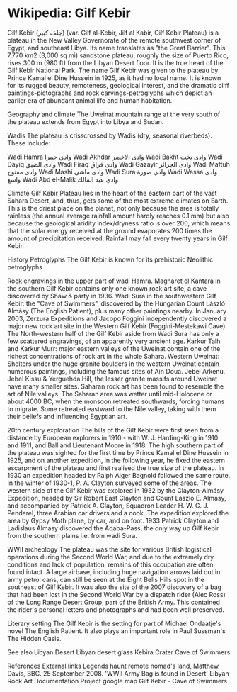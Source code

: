 
# Wikipedia: Gilf Kebir
Gilf Kebir (جلف كبير) (var. Gilf al-Kebir, Jilf al Kabir, Gilf Kebir Plateau)  is a plateau in the New Valley Governorate of the remote southwest corner of Egypt, and southeast Libya. Its name translates as "the Great Barrier". This 7,770 km2 (3,000 sq mi) sandstone plateau, roughly the size of Puerto Rico, rises 300 m (980 ft) from the Libyan Desert floor. It is the true heart of the Gilf Kebir National Park.
The name Gilf Kebir was given to the plateau by Prince Kamal el Dine Hussein in 1925, as it had no local name. It is known for its rugged beauty, remoteness, geological interest, and the dramatic cliff paintings-pictographs and rock carvings-petroglyphs which depict an earlier era of abundant animal life and human habitation.

Geography and climate
The Uweinat mountain range at the very south of the plateau extends from Egypt into Libya and Sudan.

Wadis
The plateau is crisscrossed by Wadis (dry, seasonal riverbeds).  These include:

Wadi Hamra وادي حمرا
Wadi Akhdar وادى الاخضر
Wadi Bakht وادى بخت
Wadi Dayiq وادى الضيق
Wadi Firaq وادى فراق
Wadi Gazayir وادى الجزائر
Wadi Maftuh وادى مفتوح
Wadi Mashi وادى ماشى
Wadi Sura وادي صورة
Wadi Wassa وادى واسع
Wadi Abd el-Malik وادي عبد المالك

Climate
Gilf Kebir Plateau lies in the heart of the eastern part of the vast Sahara Desert, and, thus, gets some of the most extreme climates on Earth. This is the driest place on the planet, not only because the area is totally rainless (the annual average rainfall amount hardly reaches 0.1 mm) but also because the geological aridity index/dryness ratio is over 200, which means that the solar energy received at the ground evaporates 200 times the amount of precipitation received. Rainfall may fall every twenty years in Gilf Kebir.

History
Petroglyphs
The Gilf Kebir is known for its prehistoric Neolithic petroglyphs

Rock engravings in the upper part of wadi Hamra.
Magharet el Kantara in the southern Gilf Kebir contains only one known rock art site, a cave discovered by Shaw & party in 1936.
Wadi Sura in the southwestern Gilf Kebir: the "Cave of Swimmers", discovered by the Hungarian Count László Almásy (The English Patient), plus many other paintings nearby.
In January 2003, Zerzura Expeditions and Jacopo Foggini independently discovered a major new rock art site in the Western Gilf Kebir (Foggini-Mestekawi Cave).
The North-western half of the Gilf Kebir aside from Wadi Sura has only a few scattered engravings, of an apparently very ancient age.
Karkur Talh and Karkur Murr: major eastern valleys of the Uweinat contain one of the richest concentrations of rock art in the whole Sahara.
Western Uweinat: Shelters under the huge granite boulders in the western Uweinat contain numerous paintings, including the famous sites of Ain Doua.
Jebel Arkenu, Jebel Kissu & Yerguehda Hill, the lesser granite massifs around Uweinat have many smaller sites.
Saharan rock art has been found to resemble the art of Nile valleys. The Saharan area was wetter until mid-Holocene or about 4000 BC, when the monsoon retreated southwards, forcing humans to migrate. Some retreated eastward to the Nile valley, taking with them their beliefs and influencing Egyptian art.

20th century exploration
The hills of the Gilf Kebir were first seen from a distance by European explorers in 1910 - with W. J. Harding-King in 1910 and 1911, and Ball and Lieutenant Moore in 1918.  The high southern part of the plateau was sighted for the first time by Prince Kamal el Dine Hussein in 1925, and on another expedition, in the following year, he fixed the eastern escarpment of the plateau and first realised the true size of the plateau.  In 1930 an expedition headed by Ralph Alger Bagnold followed the same route.  In the winter of 1930-1, P. A. Clayton surveyed some of the areas.
The western side of the Gilf Kebir was explored in 1932 by the Clayton-Almásy Expedition, headed by Sir Robert East Clayton and Count László E. Almásy, and accompanied by Patrick A. Clayton, Squadron Leader H. W. G. J. Penderel, three Arabian car drivers and a cook. The expedition explored the area by Gypsy Moth plane, by car, and on foot.
1933 Patrick Clayton and Ladislaus Almasy discovered the Aqaba-Pass, the only way up Gilf Kebir from the southern plains i.e. from wadi Sura.

WWII archeology
The plateau was the site for various British logistical operations during the Second World War, and due to the extremely dry conditions and lack of population, remains of this occupation are often found intact.  A large airbase, including huge navigation arrows laid out in army petrol cans, can still be seen at the Eight Bells Hills spot in the southeast of Gilf Kebir.
It was also the site of the 2007 discovery of a bag that had been lost in the Second World War by a dispatch rider (Alec Ross) of the Long Range Desert Group, part of the British Army. This contained the rider's personal letters and photographs and had been well preserved.

Literary setting
The Gilf Kebir is the setting for part of Michael Ondaatje's novel The English Patient.
It also plays an important role in Paul Sussman's The Hidden Oasis.

See also
Libyan Desert
Libyan desert glass
Kebira Crater
Cave of Swimmers

References
External links
Legends haunt remote nomad's land, Matthew Davis, BBC. 25 September 2008.
'WWII Army Bag is found in Desert'
Libyan Rock Art Documentation Project
google map
Gilf Kebir - Cave of Swimmers